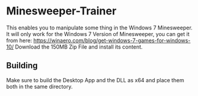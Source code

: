# Minesweeper-Trainer
This enables you to manipulate some thing in the Windows 7 Minesweeper.
It will only work for the Windows 7 Version of Minesweeper, you can get it from here: https://winaero.com/blog/get-windows-7-games-for-windows-10/
Download the 150MB Zip File and install its content.

## Building
Make sure to build the Desktop App and the DLL as x64 and place them both in the same directory.
